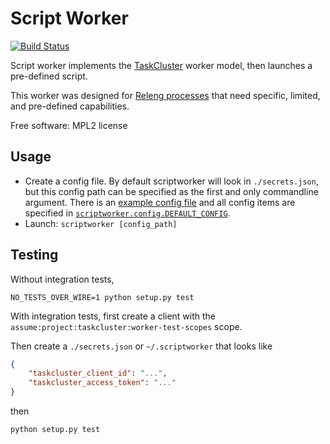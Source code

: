 Script Worker
===============================

[![Build Status](https://travis-ci.org/escapewindow/scriptworker.svg?branch=master)](https://travis-ci.org/escapewindow/scriptworker)

Script worker implements the [TaskCluster](http://docs.taskcluster.net/queue/worker-interaction/) worker model, then launches a pre-defined script.

This worker was designed for [Releng processes](https://bugzilla.mozilla.org/show_bug.cgi?id=1245837) that need specific, limited, and pre-defined capabilities.

Free software: MPL2 license

Usage
-----
* Create a config file.  By default scriptworker will look in `./secrets.json`, but this config path can be specified as the first and only commandline argument.  There is an [example config file](https://github.com/escapewindow/scriptworker/blob/master/config_example.json) and all config items are specified in [`scriptworker.config.DEFAULT_CONFIG`](https://github.com/escapewindow/scriptworker/blob/master/scriptworker/config.py#L13-L45).
* Launch: `scriptworker [config_path]`

Testing
-------
Without integration tests,

`NO_TESTS_OVER_WIRE=1 python setup.py test`

With integration tests, first create a client with the `assume:project:taskcluster:worker-test-scopes` scope.

Then  create a `./secrets.json` or `~/.scriptworker` that looks like

```json
{
    "taskcluster_client_id": "...",
    "taskcluster_access_token": "..."
}
```
then

`python setup.py test`
